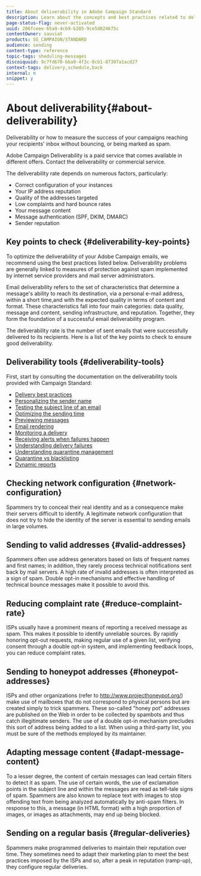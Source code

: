 ```yaml
---
title: About deliverability in Adobe Campaign Standard
description: Learn about the concepts and best practices related to deliverability as well as the tools offered by Adobe Campaign Standard to optimize sending your deliveries.
page-status-flag: never-activated
uuid: 286fceee-65a9-4cb9-b205-9ce5d024675c
contentOwner: sauviat
products: SG_CAMPAIGN/STANDARD
audience: sending
content-type: reference
topic-tags: sheduling-messages
discoiquuid: 9c7fd670-bba9-4f3c-8cb1-87397a1acd27
context-tags: delivery,schedule,back
internal: n
snippet: y
---
```


# About deliverability{#about-deliverability}

Deliverability or how to measure the success of your campaigns reaching your recipients' inbox without bouncing, or being marked as spam.

Adobe Campaign Deliverability is a paid service that comes available in different offers. Contact the deliverability or commercial service.

The deliverability rate depends on numerous factors, particularly:

* Correct configuration of your instances
* Your IP address reputation
* Quality of the addresses targeted
* Low complaints and hard bounce rates
* Your message content
* Message authentication (SPF, DKIM, DMARC)
* Sender reputation

## Key points to check {#deliverability-key-points}

To optimize the deliverability of your Adobe Campaign emails, we recommend using the best practices listed below. Deliverability problems are generally linked to measures of protection against spam implemented by internet service providers and mail server administrators.

Email deliverability refers to the set of characteristics that determine a message's ability to reach its destination, via a personal e-mail address, within a short time,and with the expected quality in terms of content and format. These characteristics fall into four main categories: data quality, message and content, sending infrastructure, and reputation. Together, they form the foundation of a successful email deliverability program.

The deliverability rate is the number of sent emails that were successfully delivered to its recipients.
Here is a list of the key points to check to ensure good deliverability.

## Deliverability tools {#deliverability-tools}

First, start by consulting the documentation on the deliverability tools provided with Campaign Standard:
* [Delivery best practices](https://helpx.adobe.com/campaign/kb/delivery-best-practices.html)
* [Personalizing the sender name](../../designing/using/personalization.md#personalizing-the-sender)
* [Testing the subject line of an email](../../sending/using/testing-subject-line-email.md)
* [Optimizing the sending time](../../sending/using/optimizing-the-sending-time.md)
* [Previewing messages](../../sending/using/previewing-messages.md)
* [Email rendering](../../sending/using/email-rendering.md)
* [Monitoring a delivery](../../sending/using/monitoring-a-delivery.md)
* [Receiving alerts when failures happen](../../sending/using/receiving-alerts-when-failures-happen.md)
* [Understanding delivery failures](../../sending/using/understanding-delivery-failures.md)
* [Understanding quarantine management](../../sending/using/understanding-quarantine-management.md)
* [Quarantine vs blacklisting](../../sending/using/understanding-quarantine-management.md#quarantine-vs-blacklisting)
* [Dynamic reports](../../reporting/using/about-dynamic-reports.md)

## Checking network configuration {#network-configuration}

Spammers try to conceal their real identity and as a consequence make their servers difficult to identify. A legitimate network configuration that does not try to hide the identity of the server is essential to sending emails in large volumes.

## Sending to valid addresses {#valid-addresses}

Spammers often use address generators based on lists of frequent names and first names; in addition, they rarely process technical notifications sent back by mail servers. A high rate of invalid addresses is often interpreted as a sign of spam. Double opt-in mechanisms and effective handling of technical bounce messages make it possible to avoid this.

## Reducing complaint rate {#reduce-complaint-rate}

ISPs usually have a prominent means of reporting a received message as spam. This makes it possible to identify unreliable sources. By rapidly honoring opt-out requests, making regular use of a given list, verifying consent through a double opt-in system, and implementing feedback loops, you can reduce complaint rates.

## Sending to honeypot addresses {#honeypot-addresses}

ISPs and other organizations (refer to http://www.projecthoneypot.org/) make use of mailboxes that do not correspond to physical persons but are created simply to trick spammers. These so-called "honey pot" addresses are published on the Web in order to be collected by spambots and thus catch illegitimate senders. The use of a double opt-in mechanism precludes this sort of address being added to a list. When using a third-party list, you must be sure of the methods employed by its maintainer.

## Adapting message content {#adapt-message-content}

To a lesser degree, the content of certain messages can lead certain filters to detect it as spam. The use of certain words, the use of exclamation points in the subject line and within the messages are read as tell-tale signs of spam. Spammers are also known to replace text with images to stop offending text from being analyzed automatically by anti-spam filters. In response to this, a message (in HTML format) with a high proportion of images, or images as attachments, may end up being blocked.

## Sending on a regular basis {#regular-deliveries}

Spammers make programmed deliveries to maintain their reputation over time. They sometimes need to adapt their marketing plan to meet the best practices imposed by the ISPs and so, after a peak in reputation (ramp-up), they configure regular deliveries.
